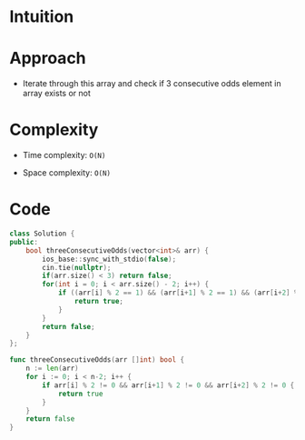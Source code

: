# Intuition

# Approach

- Iterate through this array and check if 3 consecutive odds element in array exists or not

# Complexity

- Time complexity: `O(N)`

- Space complexity: `O(N)`

# Code

```cpp
class Solution {
public:
    bool threeConsecutiveOdds(vector<int>& arr) {
        ios_base::sync_with_stdio(false);
        cin.tie(nullptr);
        if(arr.size() < 3) return false;
        for(int i = 0; i < arr.size() - 2; i++) {
            if ((arr[i] % 2 == 1) && (arr[i+1] % 2 == 1) && (arr[i+2] % 2 == 1)) {
                return true;
            }
        }
        return false;
    }
};
```

```go
func threeConsecutiveOdds(arr []int) bool {
    n := len(arr)
    for i := 0; i < n-2; i++ {
        if arr[i] % 2 != 0 && arr[i+1] % 2 != 0 && arr[i+2] % 2 != 0 {
            return true
        }
    }
    return false
}
```
